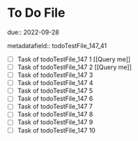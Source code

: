 # To Do File

due:: 2022-09-28

metadatafield:: todoTestFile_147_41

- [ ] Task of todoTestFile_147 1 [[Query me]]
- [ ] Task of todoTestFile_147 2 [[Query me]]
- [ ] Task of todoTestFile_147 3
- [ ] Task of todoTestFile_147 4
- [ ] Task of todoTestFile_147 5
- [ ] Task of todoTestFile_147 6
- [ ] Task of todoTestFile_147 7
- [ ] Task of todoTestFile_147 8
- [ ] Task of todoTestFile_147 9
- [ ] Task of todoTestFile_147 10